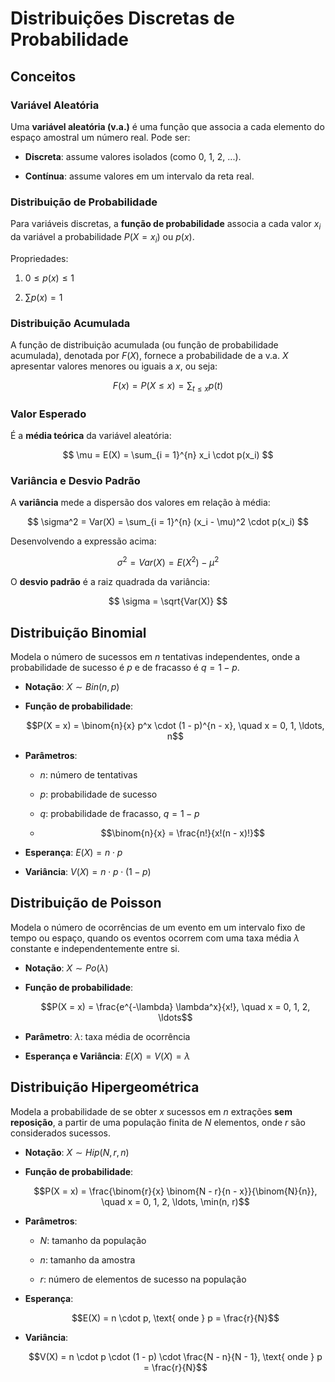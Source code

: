 # **Distribuições Discretas de Probabilidade**

## **Conceitos**

### Variável Aleatória

Uma **variável aleatória (v.a.)** é uma função que associa a cada elemento do espaço amostral um número real. Pode ser:

- **Discreta**: assume valores isolados (como 0, 1, 2, ...).
    
- **Contínua**: assume valores em um intervalo da reta real.

### Distribuição de Probabilidade

Para variáveis discretas, a **função de probabilidade** associa a cada valor $x_i$ da variável a probabilidade $P(X = x_i)$ ou $p(x)$.

Propriedades:

1. $0 \leq p(x) \leq 1$
    
2. $\sum p(x) = 1$

### Distribuição Acumulada

A função de distribuição acumulada (ou função de probabilidade acumulada), denotada por $F(X)$, fornece a probabilidade de a v.a. $X$ apresentar valores menores ou iguais a $x$, ou seja:

$$
F(x) = P(X \leq x) = \sum_{t \leq x} p(t)
$$

### Valor Esperado

É a **média teórica** da variável aleatória:

$$
\mu = E(X) = \sum_{i = 1}^{n} x_i \cdot p(x_i)
$$

### Variância e Desvio Padrão

A **variância** mede a dispersão dos valores em relação à média:

$$
\sigma^2 = Var(X) = \sum_{i = 1}^{n} (x_i - \mu)^2 \cdot p(x_i)
$$

Desenvolvendo a expressão acima:

$$
\sigma^2 = Var(X) = E(X^2) - \mu^2
$$

O **desvio padrão** é a raiz quadrada da variância:

$$
\sigma = \sqrt{Var(X)}
$$


## **Distribuição Binomial**

Modela o número de sucessos em $n$ tentativas independentes, onde a probabilidade de sucesso é $p$ e de fracasso é $q=1−p$.

- **Notação**: $X \sim Bin(n, p)$
    
- **Função de probabilidade**:
    
    $$P(X = x) = \binom{n}{x} p^x \cdot (1 - p)^{n - x}, \quad x = 0, 1, \ldots, n$$
    
- **Parâmetros**:
    
    - $n$: número de tentativas
        
    - $p$: probabilidade de sucesso
		
	- $q$: probabilidade de fracasso, $q = 1 - p$
		
	- $$\binom{n}{x} = \frac{n!}{x!(n - x)!}$$
    
- **Esperança**: $E(X) = n \cdot p$
    
- **Variância**: $V(X) = n \cdot p \cdot (1 - p)$


## **Distribuição de Poisson**

Modela o número de ocorrências de um evento em um intervalo fixo de tempo ou espaço, quando os eventos ocorrem com uma taxa média $\lambda$ constante e independentemente entre si.

- **Notação**: $X \sim Po(\lambda)$
    
- **Função de probabilidade**:
    
    $$P(X = x) = \frac{e^{-\lambda} \lambda^x}{x!}, \quad x = 0, 1, 2, \ldots$$
    
- **Parâmetro**: $\lambda$: taxa média de ocorrência
    
- **Esperança e Variância**: $E(X) = V(X) = \lambda$


## **Distribuição Hipergeométrica**

Modela a probabilidade de se obter $x$ sucessos em $n$ extrações **sem reposição**, a partir de uma população finita de $N$ elementos, onde $r$ são considerados sucessos.

- **Notação**: $X \sim Hip(N, r, n)$
    
- **Função de probabilidade**:
    
    $$P(X = x) = \frac{\binom{r}{x} \binom{N - r}{n - x}}{\binom{N}{n}}, \quad x = 0, 1, 2, \ldots, \min(n, r)$$
    
- **Parâmetros**:
    
    - $N$: tamanho da população
		
	- $n$: tamanho da amostra
        
    - $r$: número de elementos de sucesso na população
        
- **Esperança**: 
	
	$$E(X) = n \cdot p, \text{ onde } p = \frac{r}{N}$$
    
- **Variância**:
    
    $$V(X) = n \cdot p \cdot (1 - p) \cdot \frac{N - n}{N - 1}, \text{ onde } p = \frac{r}{N}$$
